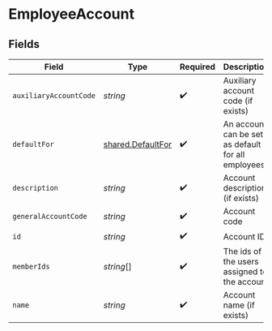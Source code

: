 # EmployeeAccount


## Fields

| Field                                                  | Type                                                   | Required                                               | Description                                            |
| ------------------------------------------------------ | ------------------------------------------------------ | ------------------------------------------------------ | ------------------------------------------------------ |
| `auxiliaryAccountCode`                                 | *string*                                               | :heavy_check_mark:                                     | Auxiliary account code (if exists)                     |
| `defaultFor`                                           | [shared.DefaultFor](../../models/shared/defaultfor.md) | :heavy_check_mark:                                     | An account can be set as default for all employees     |
| `description`                                          | *string*                                               | :heavy_check_mark:                                     | Account description (if exists)                        |
| `generalAccountCode`                                   | *string*                                               | :heavy_check_mark:                                     | Account code                                           |
| `id`                                                   | *string*                                               | :heavy_check_mark:                                     | Account ID                                             |
| `memberIds`                                            | *string*[]                                             | :heavy_check_mark:                                     | The ids of the users assigned to the account           |
| `name`                                                 | *string*                                               | :heavy_check_mark:                                     | Account name (if exists)                               |